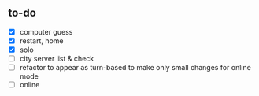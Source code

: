 ## to-do

- [x] computer guess
- [x] restart, home
- [x] solo
- [ ] city server list & check
- [ ] refactor to appear as turn-based to make only small changes for online mode
- [ ] online
